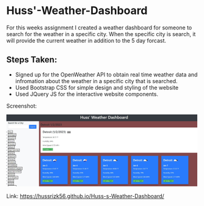 # Huss'-Weather-Dashboard

For this weeks assignment I created a weather dashboard for someone to search for the weather in a specific city. When the specific city is search, it will provide the current weather in addition to the 5 day forcast. 

## Steps Taken:
* Signed up for the OpenWeather API to obtain real time weather data and infromation about the weather in a specific city that is searched. 
* Used Bootstrap CSS for simple design and styling of the website
* Used JQuery JS for the interactive website components. 


Screenshot:

<img src="Assets/Weatherdashscreenshot.jpg" width="500px"/> 


Link:  https://hussrizk56.github.io/Huss-s-Weather-Dashboard/





